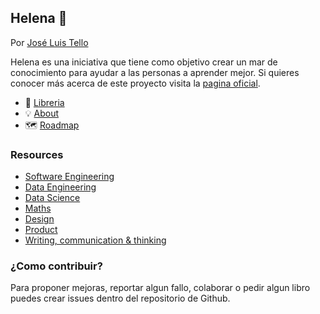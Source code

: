 ## Helena 🌹 

Por [José Luis Tello](https://joseluistello.live/)

Helena es una iniciativa que tiene como objetivo crear un mar de conocimiento para ayudar a las personas a aprender mejor. Si quieres conocer más acerca de este proyecto visita la [pagina oficial](https://www.notion.so/joseluistello/Helena-1e936324fe3b4243af7c1a57cb3889fc).

- 🌻 [Libreria](https://joseluistello.notion.site/Library-adb9a5a88dd244b6969c072e6e02293c)
- 💡 [About](https://joseluistello.notion.site/About-f0b1b8173eaa4fd193bfa17a06c9e645)
- 🗺️ [Roadmap](https://joseluistello.notion.site/a48a12f8c1b34bb9a0f030897f65ae40?v=afce925429d0494989ef07e8677d6501)


### Resources

- [Software Engineering](https://drive.google.com/drive/u/2/folders/1ho-pJTAa5vBcin--V54s7LOGtXTnwoFI)
- [Data Engineering](https://drive.google.com/drive/u/2/folders/1Wl8OunYVbQU9-1PvJVSJJ9yEG6y_UNIa)
- [Data Science](https://drive.google.com/drive/u/2/folders/1YoUzCKRDy3klOVmaP_gl3w3gpFgTl7TQ)
- [Maths](https://drive.google.com/drive/u/2/folders/1oVFoen2GPzy2s3-HlbFquTMlvxyok8pG)
- [Design](https://drive.google.com/drive/u/2/folders/1f2eeWFKuX2UjiWalTksbh43oVoW6QU4M)
- [Product](https://drive.google.com/drive/u/2/folders/1Sq6af_MWuzI5TNV6_O7-vr5mAxlEGquH)
- [Writing, communication & thinking](https://drive.google.com/drive/u/2/folders/1zYfk0WC4lW-rE0mRy-MiXbvGfH80s6Mo)


### ¿Como contribuir?

Para proponer mejoras, reportar algun fallo, colaborar o pedir algun libro puedes crear issues dentro del repositorio de Github.
